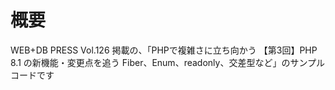 # 概要
WEB+DB PRESS Vol.126 掲載の、「PHPで複雑さに立ち向かう 【第3回】PHP 8.1 の新機能・変更点を追う Fiber、Enum、readonly、交差型など」のサンプルコードです
